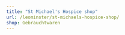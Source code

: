 ```yaml
---
title: "St Michael's Hospice shop"
url: /leominster/st-michaels-hospice-shop/
shop: Gebrauchtwaren
---
```

